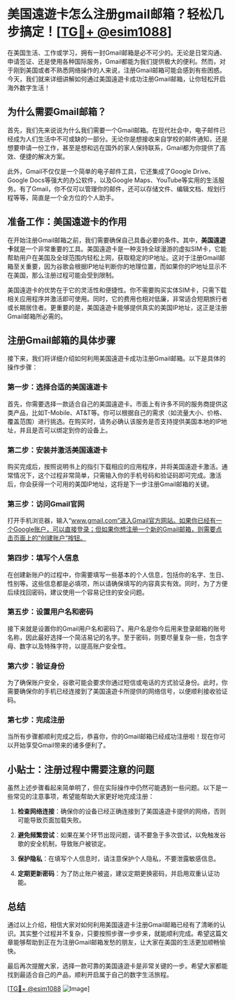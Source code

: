 # 美国遠遊卡怎么注册gmail邮箱？轻松几步搞定！[[TG💪+ @esim1088](https://t.me/s/esim1088)]

在美国生活、工作或学习，拥有一封Gmail邮箱是必不可少的。无论是日常沟通、申请签证、还是使用各种国际服务，Gmail都能为我们提供极大的便利。然而，对于刚到美国或者不熟悉网络操作的人来说，注册Gmail邮箱可能会感到有些困惑。今天，我们就来详细讲解如何通过美国遠遊卡成功注册Gmail邮箱，让你轻松开启海外数字生活！

## 为什么需要Gmail邮箱？

首先，我们先来说说为什么我们需要一个Gmail邮箱。在现代社会中，电子邮件已经成为人们生活中不可或缺的一部分。无论你是想接收来自学校的邮件通知，还是想要申请一份工作，甚至是想和远在国外的家人保持联系，Gmail都为你提供了高效、便捷的解决方案。

此外，Gmail不仅仅是一个简单的电子邮件工具，它还集成了Google Drive、Google Docs等强大的办公软件，以及Google Maps、YouTube等实用的生活服务。有了Gmail，你不仅可以管理你的邮件，还可以存储文件、编辑文档、规划行程等等，简直是一个全方位的个人助手。

## 准备工作：美国遠遊卡的作用

在开始注册Gmail邮箱之前，我们需要确保自己具备必要的条件。其中，**美国遠遊卡**就是一个非常重要的工具。美国遠遊卡是一种支持全球漫游的虚拟SIM卡，它能帮助用户在美国及全球范围内轻松上网，获取稳定的IP地址。这对于注册Gmail邮箱至关重要，因为谷歌会根据IP地址判断你的地理位置，而如果你的IP地址显示不在美国，那么注册过程可能会受到限制。

美国遠遊卡的优势在于它的灵活性和便捷性。你不需要购买实体SIM卡，只需下载相关应用程序并激活即可使用。同时，它的费用也相对低廉，非常适合短期旅行者或长期居住者。更重要的是，美国遠遊卡能够提供真实的美国IP地址，这正是注册Gmail邮箱所必需的。

## 注册Gmail邮箱的具体步骤

接下来，我们将详细介绍如何利用美国遠遊卡成功注册Gmail邮箱。以下是具体的操作步骤：

### 第一步：选择合适的美国遠遊卡

首先，你需要选择一款适合自己的美国遠遊卡。市面上有许多不同的服务商提供这类产品，比如T-Mobile、AT&T等。你可以根据自己的需求（如流量大小、价格、覆盖范围）进行挑选。在购买时，请务必确认该服务是否支持提供美国本地的IP地址，并且是否可以绑定到你的设备上。

### 第二步：安装并激活美国遠遊卡

购买完成后，按照说明书上的指引下载相应的应用程序，并将美国遠遊卡激活。通常情况下，这个过程非常简单，只需输入你的手机号码和验证码即可完成。激活后，你会获得一个可用的美国IP地址，这将是下一步注册Gmail邮箱的关键。

### 第三步：访问Gmail官网

打开手机浏览器，输入“www.gmail.com”进入Gmail官方网站。如果你已经有一个Google账户，可以直接登录；但如果你想注册一个新的Gmail邮箱，则需要点击页面上的“创建账户”按钮。

### 第四步：填写个人信息

在创建新账户的过程中，你需要填写一些基本的个人信息，包括你的名字、生日、性别等。这些信息都是必填项，所以请确保填写的内容真实有效。同时，为了方便后续找回密码，建议使用一个容易记住的安全问题。

### 第五步：设置用户名和密码

接下来就是设置你的Gmail用户名和密码了。用户名是你今后用来登录邮箱的账号名称，因此最好选择一个简洁易记的名字。至于密码，则要尽量复杂一些，包含字母、数字以及特殊字符，以提高账户安全性。

### 第六步：验证身份

为了确保账户安全，谷歌可能会要求你通过短信或电话的方式验证身份。此时，你需要确保你的手机已经连接到了美国遠遊卡所提供的网络信号，以便顺利接收验证码。

### 第七步：完成注册

当所有步骤都顺利完成之后，恭喜你，你的Gmail邮箱已经成功注册啦！现在你可以开始享受Gmail带来的诸多便利了。

## 小贴士：注册过程中需要注意的问题

虽然上述步骤看起来简单明了，但在实际操作中仍然可能遇到一些问题。以下是一些常见的注意事项，希望能帮助大家更好地完成注册：

1. **检查网络连接**：确保你的设备已经正确连接到了美国遠遊卡提供的网络，否则可能导致页面加载失败。
   
2. **避免频繁尝试**：如果在某个环节出现问题，请不要急于多次尝试，以免触发谷歌的安全机制，导致账户被锁定。
   
3. **保护隐私**：在填写个人信息时，请注意保护个人隐私，不要泄露敏感信息。

4. **定期更新密码**：为了防止账户被盗，建议定期更换密码，并启用双重认证功能。

## 总结

通过以上介绍，相信大家对如何利用美国遠遊卡注册Gmail邮箱已经有了清晰的认识。其实整个过程并不复杂，只要按照步骤一步步来，就能顺利完成。希望这篇文章能够帮助到正在为注册Gmail邮箱发愁的朋友，让大家在美国的生活更加顺畅愉快。

最后再次提醒大家，选择一款可靠的美国遠遊卡是非常关键的一步。希望大家都能找到最适合自己的产品，顺利开启属于自己的数字生活旅程。

[[TG💪+ @esim1088](https://t.me/s/esim1088) ![Image](https://i.postimg.cc/4NQfJmqS/Snipaste-2025-05-13-00-14-12.png)]